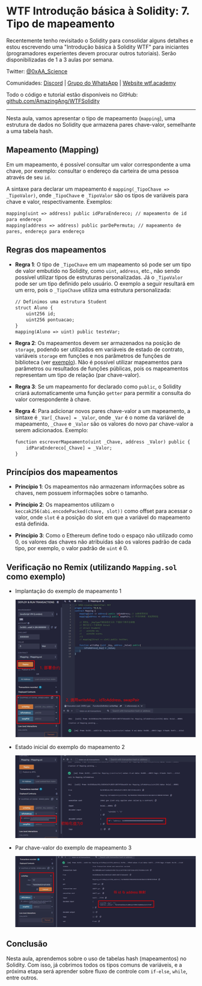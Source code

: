 # WTF Introdução básica à Solidity: 7. Tipo de mapeamento

Recentemente tenho revisitado o Solidity para consolidar alguns detalhes e estou escrevendo uma "Introdução básica à Solidity WTF" para iniciantes (programadores experientes devem procurar outros tutoriais). Serão disponibilizadas de 1 a 3 aulas por semana.

Twitter: [@0xAA_Science](https://twitter.com/0xAA_Science)

Comunidades: [Discord](https://discord.gg/5akcruXrsk) | [Grupo do WhatsApp](https://docs.google.com/forms/d/e/1FAIpQLSe4KGT8Sh6sJ7hedQRuIYirOoZK_85miz3dw7vA1-YjodgJ-A/viewform?usp=sf_link) | [Website wtf.academy](https://wtf.academy)

Todo o código e tutorial estão disponíveis no GitHub: [github.com/AmazingAng/WTFSolidity](https://github.com/AmazingAng/WTF-Solidity)

-----

Nesta aula, vamos apresentar o tipo de mapeamento (`mapping`), uma estrutura de dados no Solidity que armazena pares chave-valor, semelhante a uma tabela hash.

## Mapeamento (Mapping)

Em um mapeamento, é possível consultar um valor correspondente a uma chave, por exemplo: consultar o endereço da carteira de uma pessoa através de seu `id`.

A sintaxe para declarar um mapeamento é `mapping(_TipoChave => _TipoValor)`, onde `_TipoChave` e `_TipoValor` são os tipos de variáveis para chave e valor, respectivamente. Exemplos:

```solidity
mapping(uint => address) public idParaEndereco; // mapeamento de id para endereço
mapping(address => address) public parDePermuta; // mapeamento de pares, endereço para endereço
```

## Regras dos mapeamentos

- **Regra 1**: O tipo de `_TipoChave` em um mapeamento só pode ser um tipo de valor embutido no Solidity, como `uint`, `address`, etc., não sendo possível utilizar tipos de estruturas personalizadas. Já o `_TipoValor` pode ser um tipo definido pelo usuário. O exemplo a seguir resultará em um erro, pois o `_TipoChave` utiliza uma estrutura personalizada:

    ```solidity
    // Definimos uma estrutura Student
    struct Aluno {
        uint256 id;
        uint256 pontuacao; 
    }
    mapping(Aluno => uint) public testeVar;
    ```

- **Regra 2**: Os mapeamentos devem ser armazenados na posição de `storage`, podendo ser utilizados em variáveis de estado de contrato, variáveis `storage` em funções e nos parâmetros de funções de biblioteca (ver [exemplo](https://github.com/ethereum/solidity/issues/4635)). Não é possível utilizar mapeamentos para parâmetros ou resultados de funções públicas, pois os mapeamentos representam um tipo de relação (par chave-valor).

- **Regra 3**: Se um mapeamento for declarado como `public`, o Solidity criará automaticamente uma função `getter` para permitir a consulta do valor correspondente à chave.

- **Regra 4**: Para adicionar novos pares chave-valor a um mapeamento, a sintaxe é `_Var[_Chave] = _Valor`, onde `_Var` é o nome da variável de mapeamento, `_Chave` e `_Valor` são os valores do novo par chave-valor a serem adicionados. Exemplo:

    ```solidity
    function escreverMapeamento(uint _Chave, address _Valor) public {
        idParaEndereco[_Chave] = _Valor;
    }
    ```

## Princípios dos mapeamentos

- **Princípio 1**: Os mapeamentos não armazenam informações sobre as chaves, nem possuem informações sobre o tamanho.

- **Princípio 2**: Os mapeamentos utilizam o `keccak256(abi.encodePacked(chave, slot))` como offset para acessar o valor, onde `slot` é a posição do slot em que a variável do mapeamento está definida.

- **Princípio 3**: Como o Ethereum define todo o espaço não utilizado como 0, os valores das chaves não atribuídas são os valores padrão de cada tipo, por exemplo, o valor padrão de `uint` é 0.

## Verificação no Remix (utilizando `Mapping.sol` como exemplo)

- Implantação do exemplo de mapeamento 1

    ![7-1](./img/7-1.jpg)

- Estado inicial do exemplo do mapeamento 2

    ![7-2](./img/7-2.jpg)

- Par chave-valor do exemplo de mapeamento 3

    ![7-3](./img/7-3.jpg)

## Conclusão

Nesta aula, aprendemos sobre o uso de tabelas hash (mapeamentos) no Solidity. Com isso, já cobrimos todos os tipos comuns de variáveis, e a próxima etapa será aprender sobre fluxo de controle com `if-else`, `while`, entre outros.

